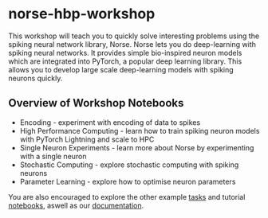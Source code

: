 # norse-hbp-workshop

This workshop will teach you to quickly solve interesting
problems using the spiking neural network library, Norse. Norse
lets you do deep-learning with spiking neural networks.
It provides simple bio-inspired neuron models which
are integrated into PyTorch, a popular deep learning library.
This allows you to develop large scale deep-learning models
with spiking neurons quickly.


## Overview of Workshop Notebooks

- Encoding - experiment with encoding of data to spikes 
- High Performance Computing - learn how to train spiking neuron models with PyTorch Lightning and scale to HPC
- Single Neuron Experiments - learn more about Norse by experimenting with a single neuron
- Stochastic Computing - explore stochastic computing with spiking neurons
- Parameter Learning - explore how to optimise neuron parameters

You are also encouraged to explore the other example [tasks](github.com/norse/norse/task/) and
tutorial [notebooks](github.com/norse/norse/task/), aswell as our [documentation](norse.ai/docs).








